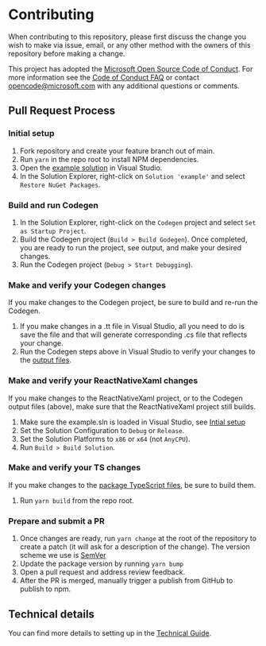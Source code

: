 # Contributing
When contributing to this repository, please first discuss the change you wish to make via issue, email, or any other method with the owners of this repository before making a change.

This project has adopted the [Microsoft Open Source Code of Conduct](https://opensource.microsoft.com/codeofconduct/). For more information see the [Code of Conduct FAQ](https://opensource.microsoft.com/codeofconduct/faq/) or contact [opencode@microsoft.com](mailto:opencode@microsoft.com) with any additional questions or comments.

## Pull Request Process

### Initial setup
1. Fork repository and create your feature branch out of main.
2. Run `yarn` in the repo root to install NPM dependencies.
3. Open the [example solution](./example/windows/example.sln) in Visual Studio.
4. In the Solution Explorer, right-click on `Solution 'example'` and select `Restore NuGet Packages`.

### Build and run Codegen
1. In the Solution Explorer, right-click on the `Codegen` project and select `Set as Startup Project`.
2. Build the Codegen project (`Build > Build Godegen`). Once completed, you are ready to run the project, see output, and make your desired changes.
3. Run the Codegen project (`Debug > Start Debugging`).

### Make and verify your Codegen changes

If you make changes to the Codegen project, be sure to build and re-run the Codegen.

1. If you make changes in a .tt file in Visual Studio, all you need to do is save the file and that will generate corresponding .cs file that reflects your change.
2. Run the Codegen steps above in Visual Studio to verify your changes to the
[output files](./package/windows/ReactNativeXaml/Codegen/).

### Make and verify your ReactNativeXaml changes

If you make changes to the ReactNativeXaml project, or to the Codegen output files (above), make sure that the ReactNativeXaml project still builds.

1. Make sure the example.sln is loaded in Visual Studio, see [Intial setup](#initial-setup)
2. Set the Solution Configuration to `Debug` or `Release`.
3. Set the Solution Platforms to `x86` or `x64` (not `AnyCPU`).
4. Run `Build > Build Solution`.

### Make and verify your TS changes

If you make changes to the [package TypeScript files](./package/src/), be sure to build them.

1. Run `yarn build` from the repo root.

### Prepare and submit a PR
1. Once changes are ready, run `yarn change` at the root of the repository to create a patch (it will ask for a description of the change). The version scheme we use is [SemVer](https://semver.org/)
2. Update the package version by running `yarn bump`
3. Open a pull request and address review feedback.
4. After the PR is merged, manually trigger a publish from GitHub to publish to npm.

## Technical details
You can find more details to setting up in the [Technical Guide](TechnicalGuide.md).